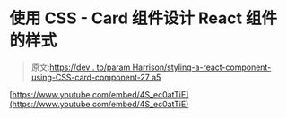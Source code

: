 # 使用 CSS - Card 组件设计 React 组件的样式

> 原文:[https://dev . to/param Harrison/styling-a-react-component-using-CSS-card-component-27 a5](https://dev.to/paramharrison/styling-a-react-component-using-css-card-component-27a5)

[https://www.youtube.com/embed/4S_ec0atTiE](https://www.youtube.com/embed/4S_ec0atTiE)